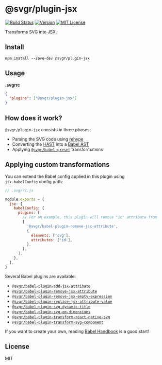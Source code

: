 # @svgr/plugin-jsx

[![Build Status](https://img.shields.io/travis/smooth-code/svgr.svg)](https://travis-ci.org/smooth-code/svgr)
[![Version](https://img.shields.io/npm/v/@svgr/plugin-jsx.svg)](https://www.npmjs.com/package/@svgr/plugin-jsx)
[![MIT License](https://img.shields.io/npm/l/@svgr/plugin-jsx.svg)](https://github.com/smooth-code/svgr/blob/master/LICENSE)

Transforms SVG into JSX.

## Install

```
npm install --save-dev @svgr/plugin-jsx
```

## Usage

**.svgrrc**

```json
{
  "plugins": ["@svgr/plugin-jsx"]
}
```

## How does it work?

`@svgr/plugin-jsx` consists in three phases:

- Parsing the SVG code using [rehype](https://github.com/rehypejs/rehype)
- Converting the [HAST](https://github.com/syntax-tree/hast) into a [Babel AST](https://github.com/babel/babel/blob/master/packages/babel-parser/ast/spec.md)
- Applying [`@svgr/babel-preset`](../packages/babel-preset/README.md) transformations

## Applying custom transformations

You can extend the Babel config applied in this plugin using `jsx.babelConfig` config path:

```js
// .svgrrc.js

module.exports = {
  jsx: {
    babelConfig: {
      plugins: [
        // For an example, this plugin will remove "id" attribute from "svg" tag
        [
          '@svgr/babel-plugin-remove-jsx-attribute',
          {
            elements: ['svg'],
            attributes: ['id'],
          },
        ],
      ],
    },
  },
}
```

Several Babel plugins are available:

- [`@svgr/babel-plugin-add-jsx-attribute`](../packages/babel-plugin-add-jsx-attribute/README.md)
- [`@svgr/babel-plugin-remove-jsx-attribute`](../packages/babel-plugin-remove-jsx-attribute/README.md)
- [`@svgr/babel-plugin-remove-jsx-empty-expression`](../packages/babel-plugin-remove-jsx-empty-expression/README.md)
- [`@svgr/babel-plugin-replace-jsx-attribute-value`](../packages/babel-plugin-replace-jsx-attribute-value/README.md)
- [`@svgr/babel-plugin-svg-dynamic-title`](../packages/babel-plugin-svg-dynamic-title/README.md)
- [`@svgr/babel-plugin-svg-em-dimensions`](../packages/babel-plugin-svg-em-dimensions/README.md)
- [`@svgr/babel-plugin-transform-react-native-svg`](../packages/babel-plugin-transform-react-native-svg/README.md)
- [`@svgr/babel-plugin-transform-svg-component`](../packages/babel-plugin-transform-svg-component/README.md)

If you want to create your own, reading [Babel Handbook](https://github.com/jamiebuilds/babel-handbook/blob/master/translations/en/plugin-handbook.md) is a good start!

## License

MIT
